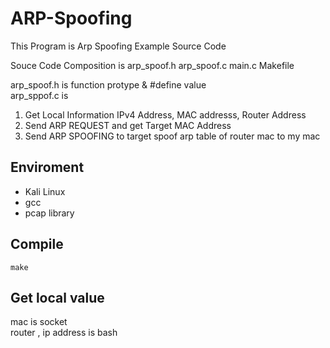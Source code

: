 # ARP-Spoofing

This Program is Arp Spoofing Example Source Code    

Souce Code Composition is arp_spoof.h arp_spoof.c main.c Makefile     

arp_spoof.h is function protype & #define value    
arp_sppof.c is      
1. Get Local Information IPv4 Address, MAC addresss, Router Address    
2. Send ARP REQUEST and get Target MAC Address    
3. Send ARP SPOOFING to target spoof arp table of router mac to my mac     

## Enviroment
- Kali Linux     
- gcc     
- pcap library     

## Compile 
```
make
```
## Get local value

mac is socket   
router , ip address is bash



